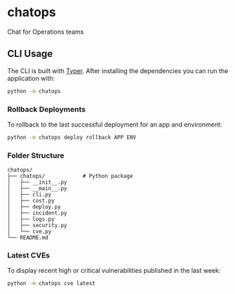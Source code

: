 # chatops

Chat for Operations teams

## CLI Usage

The CLI is built with [Typer](https://typer.tiangolo.com/). After installing the dependencies you can run the application with:

```bash
python -m chatops
```

### Rollback Deployments

To rollback to the last successful deployment for an app and environment:

```bash
python -m chatops deploy rollback APP ENV
```

### Folder Structure

```
chatops/
├── chatops/            # Python package
│   ├── __init__.py
│   ├── __main__.py
│   ├── cli.py
│   ├── cost.py
│   ├── deploy.py
│   ├── incident.py
│   ├── logs.py
│   ├── security.py
│   └── cve.py
└── README.md
```

### Latest CVEs

To display recent high or critical vulnerabilities published in the last week:

```bash
python -m chatops cve latest
```
